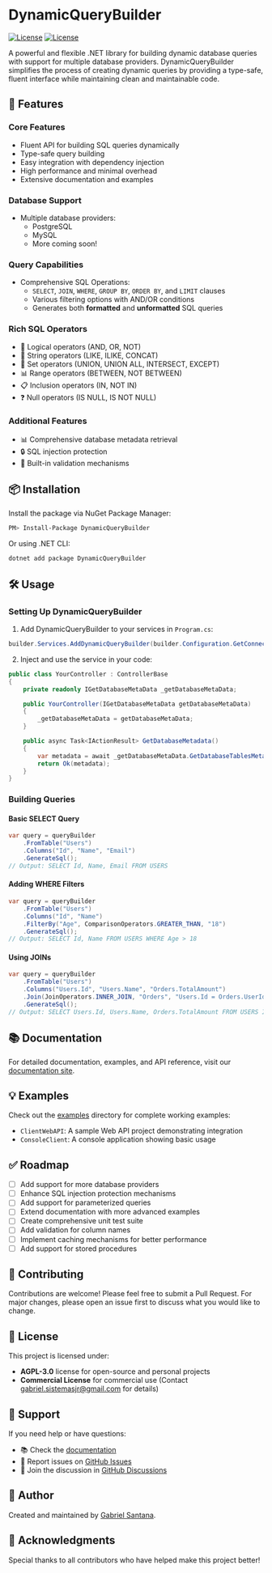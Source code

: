# DynamicQueryBuilder

<!-- [![NuGet](https://img.shields.io/nuget/v/DynamicQueryBuilder.svg)](https://www.nuget.org/packages/DynamicQueryBuilder/) -->
[![License](https://img.shields.io/badge/License-MIT-blue.svg)](LICENSE)
[![License](https://img.shields.io/badge/License-AGPL-blue.svg)](LICENSE)

A powerful and flexible .NET library for building dynamic database queries with support for multiple database providers. DynamicQueryBuilder simplifies the process of creating dynamic queries by providing a type-safe, fluent interface while maintaining clean and maintainable code.

## 🚀 Features

### Core Features
- Fluent API for building SQL queries dynamically
- Type-safe query building
- Easy integration with dependency injection
- High performance and minimal overhead
- Extensive documentation and examples

### Database Support
- Multiple database providers:
  - PostgreSQL
  - MySQL
  - More coming soon!

### Query Capabilities
- Comprehensive SQL Operations:
  - `SELECT`, `JOIN`, `WHERE`, `GROUP BY`, `ORDER BY`, and `LIMIT` clauses
  - Various filtering options with AND/OR conditions
  - Generates both **formatted** and **unformatted** SQL queries

### Rich SQL Operators
- 🔄 Logical operators (AND, OR, NOT)
- 📝 String operators (LIKE, ILIKE, CONCAT)
- 🔗 Set operators (UNION, UNION ALL, INTERSECT, EXCEPT)
- 📊 Range operators (BETWEEN, NOT BETWEEN)
- 📋 Inclusion operators (IN, NOT IN)
- ❓ Null operators (IS NULL, IS NOT NULL)

### Additional Features
- 📊 Comprehensive database metadata retrieval
- 🔒 SQL injection protection
- 🎯 Built-in validation mechanisms

## 📦 Installation

Install the package via NuGet Package Manager:
```bash
PM> Install-Package DynamicQueryBuilder
```

Or using .NET CLI:
```bash
dotnet add package DynamicQueryBuilder
```

## 🛠 Usage

### Setting Up DynamicQueryBuilder

1. Add DynamicQueryBuilder to your services in `Program.cs`:
```csharp
builder.Services.AddDynamicQueryBuilder(builder.Configuration.GetConnectionString("YourConnectionString"));
```

2. Inject and use the service in your code:
```csharp
public class YourController : ControllerBase
{
    private readonly IGetDatabaseMetaData _getDatabaseMetaData;

    public YourController(IGetDatabaseMetaData getDatabaseMetaData)
    {
        _getDatabaseMetaData = getDatabaseMetaData;
    }

    public async Task<IActionResult> GetDatabaseMetadata()
    {
        var metadata = await _getDatabaseMetaData.GetDatabaseTablesMetaDataAsync(DatabaseDriver.POSTGRESQL);
        return Ok(metadata);
    }
}
```

### Building Queries

#### Basic SELECT Query
```csharp
var query = queryBuilder
    .FromTable("Users")
    .Columns("Id", "Name", "Email")
    .GenerateSql();
// Output: SELECT Id, Name, Email FROM USERS
```

#### Adding WHERE Filters
```csharp
var query = queryBuilder
    .FromTable("Users")
    .Columns("Id", "Name")
    .FilterBy("Age", ComparisonOperators.GREATER_THAN, "18")
    .GenerateSql();
// Output: SELECT Id, Name FROM USERS WHERE Age > 18
```

#### Using JOINs
```csharp
var query = queryBuilder
    .FromTable("Users")
    .Columns("Users.Id", "Users.Name", "Orders.TotalAmount")
    .Join(JoinOperators.INNER_JOIN, "Orders", "Users.Id = Orders.UserId")
    .GenerateSql();
// Output: SELECT Users.Id, Users.Name, Orders.TotalAmount FROM USERS INNER JOIN Orders ON Users.Id = Orders.UserId
```

## 📚 Documentation

For detailed documentation, examples, and API reference, visit our [documentation site](docs/).

## 💡 Examples

Check out the [examples](examples/) directory for complete working examples:
- `ClientWebAPI`: A sample Web API project demonstrating integration
- `ConsoleClient`: A console application showing basic usage

## ✅ Roadmap

- [ ] Add support for more database providers
- [ ] Enhance SQL injection protection mechanisms
- [ ] Add support for parameterized queries
- [ ] Extend documentation with more advanced examples
- [ ] Create comprehensive unit test suite
- [ ] Add validation for column names
- [ ] Implement caching mechanisms for better performance
- [ ] Add support for stored procedures

## 🤝 Contributing

Contributions are welcome! Please feel free to submit a Pull Request. For major changes, please open an issue first to discuss what you would like to change.

## 📝 License

This project is licensed under:
- **AGPL-3.0** license for open-source and personal projects
- **Commercial License** for commercial use (Contact gabriel.sistemasjr@gmail.com for details)

## 💬 Support

If you need help or have questions:
- 📚 Check the [documentation](docs/)
- 🐛 Report issues on [GitHub Issues](https://github.com/gabriel-sisjr/DynamicQueryBuilder/issues)
- 💬 Join the discussion in [GitHub Discussions](https://github.com/gabriel-sisjr/DynamicQueryBuilder/discussions)

## 👤 Author

Created and maintained by [Gabriel Santana](https://github.com/gabriel-sisjr).

## 🙏 Acknowledgments

Special thanks to all contributors who have helped make this project better!
